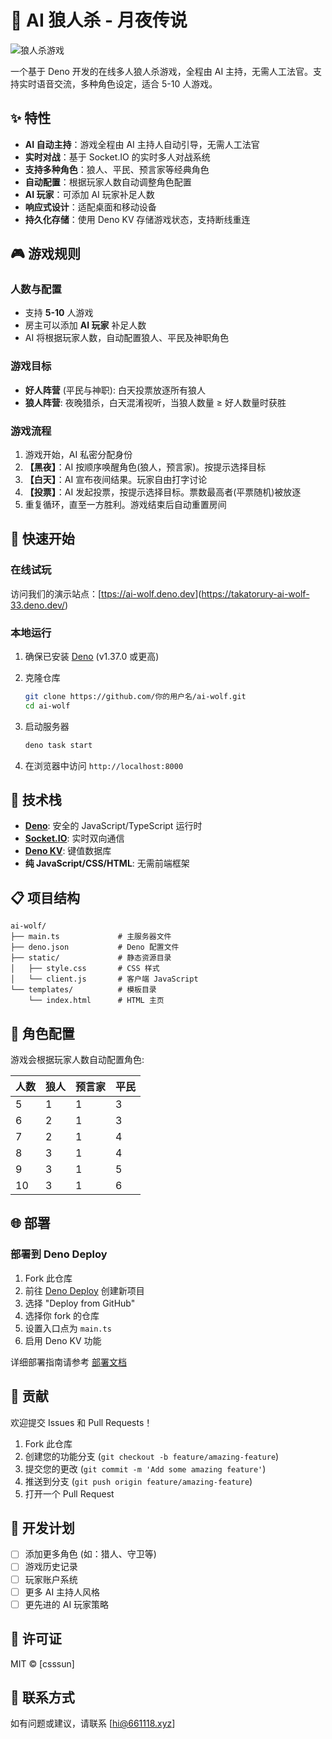 # 🐺 AI 狼人杀 - 月夜传说

![狼人杀游戏](https://github.com/你的用户名/ai-wolf/raw/main/screenshots/game-preview.png)

一个基于 Deno 开发的在线多人狼人杀游戏，全程由 AI 主持，无需人工法官。支持实时语音交流，多种角色设定，适合 5-10 人游戏。

## ✨ 特性

- **AI 自动主持**：游戏全程由 AI 主持人自动引导，无需人工法官
- **实时对战**：基于 Socket.IO 的实时多人对战系统
- **支持多种角色**：狼人、平民、预言家等经典角色
- **自动配置**：根据玩家人数自动调整角色配置
- **AI 玩家**：可添加 AI 玩家补足人数
- **响应式设计**：适配桌面和移动设备
- **持久化存储**：使用 Deno KV 存储游戏状态，支持断线重连

## 🎮 游戏规则

### 人数与配置
- 支持 **5-10** 人游戏
- 房主可以添加 **AI 玩家** 补足人数
- AI 将根据玩家人数，自动配置狼人、平民及神职角色

### 游戏目标
- **好人阵营** (平民与神职): 白天投票放逐所有狼人
- **狼人阵营**: 夜晚猎杀，白天混淆视听，当狼人数量 ≥ 好人数量时获胜

### 游戏流程
1. 游戏开始，AI 私密分配身份
2. **【黑夜】**：AI 按顺序唤醒角色(狼人，预言家)。按提示选择目标
3. **【白天】**：AI 宣布夜间结果。玩家自由打字讨论
4. **【投票】**：AI 发起投票，按提示选择目标。票数最高者(平票随机)被放逐
5. 重复循环，直至一方胜利。游戏结束后自动重置房间

## 🚀 快速开始

### 在线试玩

访问我们的演示站点：[[ttps://ai-wolf.deno.dev](https://ai-wolf.deno.dev)](https://takatorury-ai-wolf-33.deno.dev/)

### 本地运行

1. 确保已安装 [Deno](https://deno.com/) (v1.37.0 或更高)

2. 克隆仓库
   ```bash
   git clone https://github.com/你的用户名/ai-wolf.git
   cd ai-wolf
   ```

3. 启动服务器
   ```bash
   deno task start
   ```

4. 在浏览器中访问 `http://localhost:8000`

## 🔧 技术栈

- **[Deno](https://deno.com/)**: 安全的 JavaScript/TypeScript 运行时
- **[Socket.IO](https://socket.io/)**: 实时双向通信
- **[Deno KV](https://deno.com/kv)**: 键值数据库
- **纯 JavaScript/CSS/HTML**: 无需前端框架

## 📋 项目结构

```
ai-wolf/
├── main.ts             # 主服务器文件
├── deno.json           # Deno 配置文件
├── static/             # 静态资源目录
│   ├── style.css       # CSS 样式
│   └── client.js       # 客户端 JavaScript
└── templates/          # 模板目录
    └── index.html      # HTML 主页
```

## 🔄 角色配置

游戏会根据玩家人数自动配置角色:

| 人数 | 狼人 | 预言家 | 平民 |
|------|------|--------|------|
| 5    | 1    | 1      | 3    |
| 6    | 2    | 1      | 3    |
| 7    | 2    | 1      | 4    |
| 8    | 3    | 1      | 4    |
| 9    | 3    | 1      | 5    |
| 10   | 3    | 1      | 6    |

## 🌐 部署

### 部署到 Deno Deploy

1. Fork 此仓库
2. 前往 [Deno Deploy](https://dash.deno.com) 创建新项目
3. 选择 "Deploy from GitHub"
4. 选择你 fork 的仓库
5. 设置入口点为 `main.ts`
6. 启用 Deno KV 功能

详细部署指南请参考 [部署文档](docs/deployment.md)

## 🤝 贡献

欢迎提交 Issues 和 Pull Requests！

1. Fork 此仓库
2. 创建您的功能分支 (`git checkout -b feature/amazing-feature`)
3. 提交您的更改 (`git commit -m 'Add some amazing feature'`)
4. 推送到分支 (`git push origin feature/amazing-feature`)
5. 打开一个 Pull Request

## 📝 开发计划

- [ ] 添加更多角色 (如：猎人、守卫等)
- [ ] 游戏历史记录
- [ ] 玩家账户系统
- [ ] 更多 AI 主持人风格
- [ ] 更先进的 AI 玩家策略

## 📜 许可证

MIT © [csssun]

## 📧 联系方式

如有问题或建议，请联系 [hi@661118.xyz]

